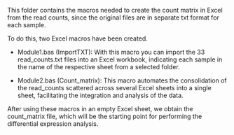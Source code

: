 This folder contains the macros needed to create the count matrix in Excel from the read counts, since the original files are in separate txt format for each sample.

To do this, two Excel macros have been created.

+ Module1.bas (ImportTXT): With this macro you can import the 33 read_counts.txt files into an Excel workbook, indicating each sample in the name of the respective sheet from a selected folder.

+ Module2.bas (Count_matrix): This macro automates the consolidation of the read_counts scattered across several Excel sheets into a single sheet, facilitating the integration and analysis of the data.

After using these macros in an empty Excel sheet, we obtain the count_matrix file, which will be the starting point for performing the differential expression analysis.
